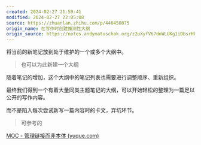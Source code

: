 ```yaml
---
created: 2024-02-27 21:59:41
modified: 2024-02-27 22:05:08
source: https://zhuanlan.zhihu.com/p/446450875
origin_name: 在写作时创建推测性大纲
origin_source: https://notes.andymatuschak.org/z2uXyfV67dnWLUKg1iDbsrHk3DGjtNWTxSTah
---
```



将当前的新笔记放到处于维护的一个或多个大纲中。

> 也可以为此新建一个大纲

随着笔记的增加，这个大纲中的笔记列表也需要进行调整顺序、重新组织。

最终我们得到一个有着大量同类主题笔记的大纲，可以开始轻松的整理为一篇足以公开的写作内容。

而不是陷入每次尝试新写一篇内容时的卡文，弃坑环节。

> 可参考的

[MOC - 管理链接而非本体 (yuque.com)](https://www.yuque.com/deerain/gannbs/hb0gsd)
